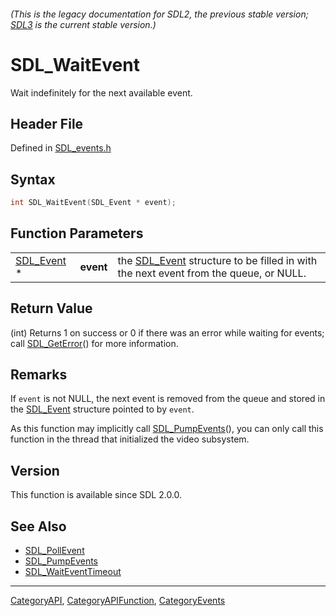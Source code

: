 ###### (This is the legacy documentation for SDL2, the previous stable version; [SDL3](https://wiki.libsdl.org/SDL3/) is the current stable version.)
# SDL_WaitEvent

Wait indefinitely for the next available event.

## Header File

Defined in [SDL_events.h](https://github.com/libsdl-org/SDL/blob/SDL2/include/SDL_events.h)

## Syntax

```c
int SDL_WaitEvent(SDL_Event * event);
```

## Function Parameters

|                          |           |                                                                                                   |
| ------------------------ | --------- | ------------------------------------------------------------------------------------------------- |
| [SDL_Event](SDL_Event) * | **event** | the [SDL_Event](SDL_Event) structure to be filled in with the next event from the queue, or NULL. |

## Return Value

(int) Returns 1 on success or 0 if there was an error while waiting for
events; call [SDL_GetError](SDL_GetError)() for more information.

## Remarks

If `event` is not NULL, the next event is removed from the queue and stored
in the [SDL_Event](SDL_Event) structure pointed to by `event`.

As this function may implicitly call [SDL_PumpEvents](SDL_PumpEvents)(),
you can only call this function in the thread that initialized the video
subsystem.

## Version

This function is available since SDL 2.0.0.

## See Also

- [SDL_PollEvent](SDL_PollEvent)
- [SDL_PumpEvents](SDL_PumpEvents)
- [SDL_WaitEventTimeout](SDL_WaitEventTimeout)

----
[CategoryAPI](CategoryAPI), [CategoryAPIFunction](CategoryAPIFunction), [CategoryEvents](CategoryEvents)


